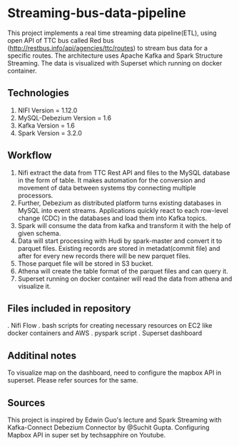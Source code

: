 # Streaming-bus-data-pipeline
This project implements a real time streaming data pipeline(ETL), using open API of TTC bus called Red bus (http://restbus.info/api/agencies/ttc/routes) to stream bus data for a specific routes. The architecture uses Apache Kafka and Spark Structure Streaming. The data is visualized with Superset which running on docker container.

## Technologies
1. NIFI Version = 1.12.0
2. MySQL-Debezium Version = 1.6
3. Kafka Version = 1.6
4. Spark Version = 3.2.0

## Workflow
1. Nifi extract the data from TTC Rest API and files to the MySQL database in the form of table. It makes automation for the conversion and movement of data between systems tby connecting multiple processors.
2. Further, Debezium as distributed platform turns existing databases in MySQL into event streams. Applications quickly react to each row-level change (CDC) in the databases and load them into Kafka topics.
3. Spark will consume the data from kafka and transform it with the help of given schema.
4. Data will start processing with Hudi by spark-master and convert it to parquet files. Existing records are stored in metadat(commit file) and after for every new records there will be new parquet files.
5. Those parquet file will be stored in S3 bucket.
6. Athena will create the table format of the parquet files and can query it.
7. Superset running on docker container will read the data from athena and visualize it.

## Files included in repository
  . Nifi Flow
  . bash scripts for creating necessary resources on EC2 like docker containers and AWS
  . pyspark script
  . Superset dashboard

## Additinal notes
  To visualize map on the dashboard, need to configure the mapbox API in superset. Please refer sources for the same.

## Sources
  This project is inspired by Edwin Guo's lecture and Spark Streaming with Kafka-Connect Debezium Connector by @Suchit Gupta.
  Configuring Mapbox API in super set by techsapphire on Youtube.

